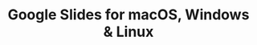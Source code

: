 ---
name: Google Slides
url: 'https://slides.google.com'
category: Productivity
title: 'Google Slides for macOS, Windows & Linux'
key: google-slides

---